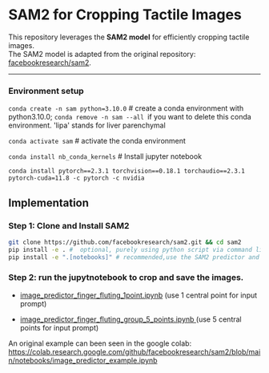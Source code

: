 # SAM2 for Cropping Tactile Images

This repository leverages the **SAM2 model** for efficiently cropping tactile images.  
The SAM2 model is adapted from the original repository: [facebookresearch/sam2](https://github.com/facebookresearch/sam2).

---

### Environment setup

```conda create -n sam python=3.10.0``` # create a conda environment with python3.10.0; ```conda remove -n sam --all ```if you want to delete this conda environment. 'lipa' stands for liver parenchymal

```conda activate sam```  # activate the conda environment

```conda install nb_conda_kernels```  # Install jupyter notebook

 ```conda install pytorch==2.3.1 torchvision==0.18.1 torchaudio==2.3.1 pytorch-cuda=11.8 -c pytorch -c nvidia```
 
 
## Implementation

### Step 1: Clone and Install SAM2

```bash
git clone https://github.com/facebookresearch/sam2.git && cd sam2
pip install -e . #  optional, purely using python script via command line
pip install -e ".[notebooks]" # recommended,use the SAM2 predictor and run notebooks

```


### Step 2:  run the jupytnotebook to crop and save the images. 

- [image_predictor_finger_fluting_1point.ipynb](image_predictor_finger_fluting_1point.ipynb)  (use 1 central point for input prompt)

- [image_predictor_finger_fluting_group_5_points.ipynb ](image_predictor_finger_fluting_group_5_points.ipynb)(use 5 central points for input prompt)

An original example can been seen in the google colab: https://colab.research.google.com/github/facebookresearch/sam2/blob/main/notebooks/image_predictor_example.ipynb
   
